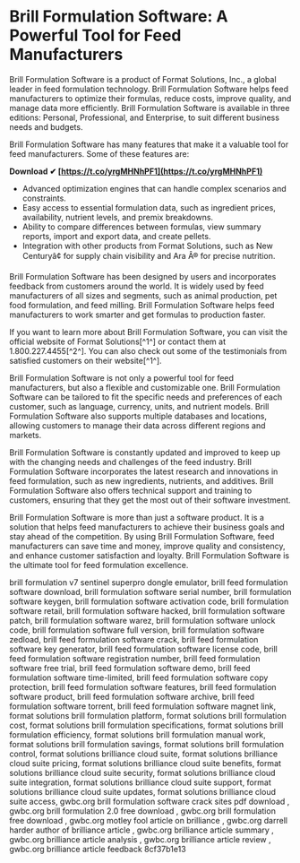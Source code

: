 
 
# Brill Formulation Software: A Powerful Tool for Feed Manufacturers
 
Brill Formulation Software is a product of Format Solutions, Inc., a global leader in feed formulation technology. Brill Formulation Software helps feed manufacturers to optimize their formulas, reduce costs, improve quality, and manage data more efficiently. Brill Formulation Software is available in three editions: Personal, Professional, and Enterprise, to suit different business needs and budgets.
 
Brill Formulation Software has many features that make it a valuable tool for feed manufacturers. Some of these features are:
 
**Download ✔ [https://t.co/yrgMHNhPF1](https://t.co/yrgMHNhPF1)**


 
- Advanced optimization engines that can handle complex scenarios and constraints.
- Easy access to essential formulation data, such as ingredient prices, availability, nutrient levels, and premix breakdowns.
- Ability to compare differences between formulas, view summary reports, import and export data, and create pellets.
- Integration with other products from Format Solutions, such as New Centuryâ¢ for supply chain visibility and Ara Â® for precise nutrition.

Brill Formulation Software has been designed by users and incorporates feedback from customers around the world. It is widely used by feed manufacturers of all sizes and segments, such as animal production, pet food formulation, and feed milling. Brill Formulation Software helps feed manufacturers to work smarter and get formulas to production faster.
 
If you want to learn more about Brill Formulation Software, you can visit the official website of Format Solutions[^1^] or contact them at 1.800.227.4455[^2^]. You can also check out some of the testimonials from satisfied customers on their website[^1^].
  
Brill Formulation Software is not only a powerful tool for feed manufacturers, but also a flexible and customizable one. Brill Formulation Software can be tailored to fit the specific needs and preferences of each customer, such as language, currency, units, and nutrient models. Brill Formulation Software also supports multiple databases and locations, allowing customers to manage their data across different regions and markets.
 
Brill Formulation Software is constantly updated and improved to keep up with the changing needs and challenges of the feed industry. Brill Formulation Software incorporates the latest research and innovations in feed formulation, such as new ingredients, nutrients, and additives. Brill Formulation Software also offers technical support and training to customers, ensuring that they get the most out of their software investment.
 
Brill Formulation Software is more than just a software product. It is a solution that helps feed manufacturers to achieve their business goals and stay ahead of the competition. By using Brill Formulation Software, feed manufacturers can save time and money, improve quality and consistency, and enhance customer satisfaction and loyalty. Brill Formulation Software is the ultimate tool for feed formulation excellence.
 
brill formulation v7 sentinel superpro dongle emulator,  brill feed formulation software download,  brill formulation software serial number,  brill formulation software keygen,  brill formulation software activation code,  brill formulation software retail,  brill formulation software hacked,  brill formulation software patch,  brill formulation software warez,  brill formulation software unlock code,  brill formulation software full version,  brill formulation software zedload,  brill feed formulation software crack,  brill feed formulation software key generator,  brill feed formulation software license code,  brill feed formulation software registration number,  brill feed formulation software free trial,  brill feed formulation software demo,  brill feed formulation software time-limited,  brill feed formulation software copy protection,  brill feed formulation software features,  brill feed formulation software product,  brill feed formulation software archive,  brill feed formulation software torrent,  brill feed formulation software magnet link,  format solutions brill formulation platform,  format solutions brill formulation cost,  format solutions brill formulation specifications,  format solutions brill formulation efficiency,  format solutions brill formulation manual work,  format solutions brill formulation savings,  format solutions brill formulation control,  format solutions brilliance cloud suite,  format solutions brilliance cloud suite pricing,  format solutions brilliance cloud suite benefits,  format solutions brilliance cloud suite security,  format solutions brilliance cloud suite integration,  format solutions brilliance cloud suite support,  format solutions brilliance cloud suite updates,  format solutions brilliance cloud suite access,  gwbc.org brill formulation software crack sites pdf download ,  gwbc.org brill formulation 2.0 free download ,  gwbc.org brill formulation free download ,  gwbc.org motley fool article on brilliance ,  gwbc.org darrell harder author of brilliance article ,  gwbc.org brilliance article summary ,  gwbc.org brilliance article analysis ,  gwbc.org brilliance article review ,  gwbc.org brilliance article feedback
 8cf37b1e13
 
